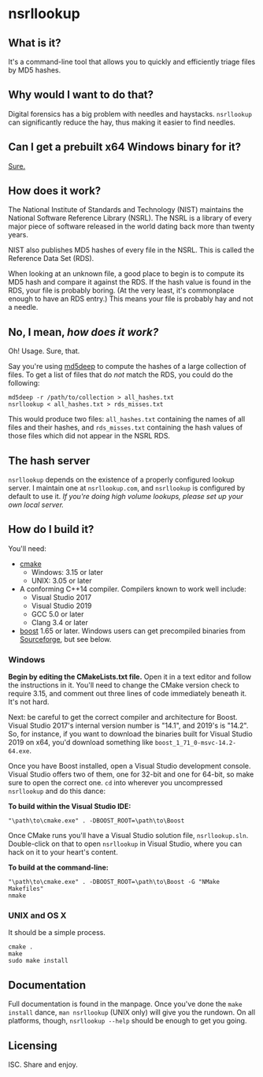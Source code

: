 # nsrllookup

## What is it?
It's a command-line tool that allows you to quickly and efficiently triage files by MD5 hashes.

## Why would I want to do that?
Digital forensics has a big problem with needles and haystacks.  `nsrllookup` can significantly reduce the hay, thus making it easier to find needles.

## Can I get a prebuilt x64 Windows binary for it?
[Sure.](https://github.com/rjhansen/nsrllookup/releases/download/1.4.1/nsrllookup-1.4.1-x64.zip)

## How does it work?
The National Institute of Standards and Technology (NIST) maintains the National Software Reference Library (NSRL).  The NSRL is a library of every major piece of software released in the world dating back more than twenty years.

NIST also publishes MD5 hashes of every file in the NSRL.  This is called the Reference Data Set (RDS).

When looking at an unknown file, a good place to begin is to compute its MD5 hash and compare it against the RDS.  If the hash value is found in the RDS, your file is probably boring.  (At the very least, it's commonplace enough to have an RDS entry.)  This means your file is probably hay and not a needle.

## No, I mean, _how does it work?_
Oh!  Usage.  Sure, that.

Say you're using [md5deep](https://github.com/jessek/hashdeep/) to compute the hashes of a large collection of files.  To get a list of files that do _not_ match the RDS, you could do the following:

```
md5deep -r /path/to/collection > all_hashes.txt
nsrllookup < all_hashes.txt > rds_misses.txt
```

This would produce two files: `all_hashes.txt` containing the names of all files and their hashes, and `rds_misses.txt` containing the hash values of those files which did not appear in the NSRL RDS.

## The hash server
`nsrllookup` depends on the existence of a properly configured lookup server.  I maintain one at `nsrllookup.com`, and `nsrllookup` is configured by default to use it.  _If you're doing high volume lookups, please set up your own local server._

## How do I build it?
You'll need:

* [cmake](http://www.cmake.org)
    - Windows: 3.15 or later
    - UNIX: 3.05 or later
* A conforming C++14 compiler.  Compilers known to work well include:
    - Visual Studio 2017
    - Visual Studio 2019
    - GCC 5.0 or later
    - Clang 3.4 or later
* [boost](http://www.boost.org) 1.65 or later.  Windows users can get precompiled binaries from [Sourceforge](https://sourceforge.net/projects/boost/files/boost-binaries/), but see below.

### Windows
**Begin by editing the CMakeLists.txt file.**  Open it in a text editor and follow the instructions in it.  You'll need to change the CMake version check to require 3.15, and comment out three lines of code immediately beneath it.  It's not hard.

Next: be careful to get the correct compiler and architecture for Boost.  Visual Studio 2017's internal version number is "14.1", and 2019's is "14.2".  So, for instance, if you want to download the binaries built for Visual Studio 2019 on x64, you'd download something like `boost_1_71_0-msvc-14.2-64.exe`.

Once you have Boost installed, open a Visual Studio development console.  Visual Studio offers two of them, one for 32-bit and one for 64-bit, so make sure to open the correct one.  `cd` into wherever you uncompressed `nsrllookup` and do this dance:

**To build within the Visual Studio IDE:**

```
"\path\to\cmake.exe" . -DBOOST_ROOT=\path\to\Boost
```

Once CMake runs you'll have a Visual Studio solution file, `nsrllookup.sln`.  Double-click on that to open `nsrllookup` in Visual Studio, where you can hack on it to your heart's content.

**To build at the command-line:**

```
"\path\to\cmake.exe" . -DBOOST_ROOT=\path\to\Boost -G "NMake Makefiles"
nmake
```

### UNIX and OS X
It should be a simple process.

```
cmake .
make
sudo make install
```

## Documentation
Full documentation is found in the manpage.  Once you've done the `make install` dance, `man nsrllookup` (UNIX only) will give you the rundown.  On all platforms, though, `nsrllookup --help` should be enough to get you going.

## Licensing
ISC.  Share and enjoy.